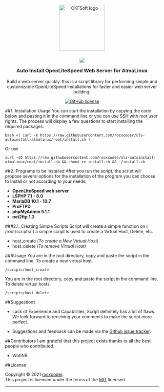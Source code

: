 <p align="center">
  <a href="https://okflash.net/" rel="noopener" target="_blank"><img width="150" src="https://avatars.githubusercontent.com/u/73544074" alt="OKFSoft logo"></a>
</p>
<h3 align="center">
  <img src="https://img.shields.io/badge/Shell_Script-121011?style=for-the-badge&logo=gnu-bash&logoColor=white" />
  <p>Auto Install OpenLiteSpeed Web Server for AlmaLinux</p>
</h3>
<div align="center">

Build a web server quickly. this is a script library for performing simple and customizable OpenLiteSpeed installations for faster and easier web server building.

[![GitHub license](https://img.shields.io/badge/license-MIT-blue.svg?style=flat-square)](https://github.com/rocxcoder/ols-autoinstall-almalinux/blob/root/LICENSE)
</div>

##1. Installation Usage
You can start the installation by copying the code below and pasting it in the command line or you can use SSH with root user rights. The process will display a few questions to start installing the required packages.

    bash <( curl -k https://raw.githubusercontent.com/rocxcoder/ols-autoinstall-almalinux/root/install.sh )

Or use

    curl -sO https://raw.githubusercontent.com/rocxcoder/ols-autoinstall-almalinux/root/install.sh && chmod +x install.sh && ./install.sh

##2. Programs to be installed
After you run the script, the script will propose several options for the installation of the program you can choose to install or not according to your needs.

- **OpenLiteSpeed web server**
- **LSPHP 7.1 - 8.0**
- **MariaDB 10.1 - 10.7**
- **ProFTPD**
- **phpMyAdmin 5.1.1**
- **net2ftp 1.3**

###2.1. Creating Simple Scripts
Script will create a simple function on ( /root/scripts/ ) a simple script is used to create a Virtual Host, Delete, etc.

- host_create _(To create a New Virtual Host)_
- host_delete _(To remove Virtual Host)_

###Usage
You are in the root directory, copy and paste the script in the command line. To create a new virtual host.

    /scripts/host_create

You are in the root directory, copy and paste the script in the command line. To delete virtual hosts.

    /scripts/host_delete

##Suggestions

- Lack of Experience and Capabilities, Script definitely has a lot of flaws. We look forward to receiving your comments to make the script more perfect.

- Suggestions and feedback can be made via the [Github issue tracker](https://github.com/rocxcoder/ols-autoinstall-almalinux/issues).

##Contributors
I am grateful that this project exists thanks to all the best people who contributed.

- WofiNR

##License

Copyright © 2021 [rocxcoder](https://github.com/rocxcoder).</br>
This project is licensed under the terms of the [MIT](https://github.com/rocxcoder/ols-autoinstall-almalinux/blob/root/LICENSE) licensed.

---
